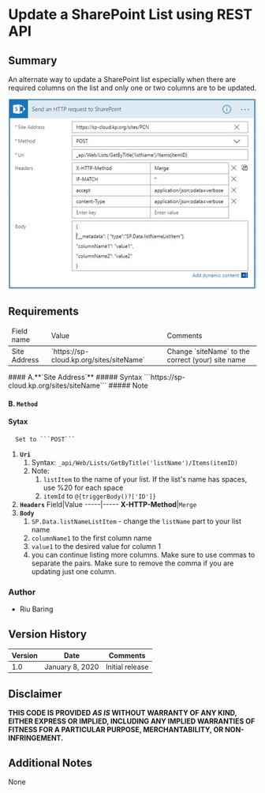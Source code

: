 # Update a SharePoint List using REST API

## Summary
An alternate way to update a SharePoint list especially when there are required columns on the list and only one or two columns are to be updated.

![Update s SharePoint List using REST API](./update-list-using-rest-api.png)

## Requirements
<table>
   <thead>
      <tr>
         <td>Field name</td>
         <td>Value</td>
         <td>Comments</td>
      </td>
   </thead>
   <tbody>
      <tr>
         <td>Site Address</td>
         <td>`https://sp-cloud.kp.org/sites/siteName`</td>
         <td>Change `siteName` to the correct (your) site name</td>
      </tr>
   </tbody>
</table>
#### A.**`Site Address`**
   ##### Syntax
      ```https://sp-cloud.kp.org/sites/siteName```
   ##### Note
      

#### B. **`Method`** 
   #### Sytax
      Set to ```POST```

1. **`Uri`**
   1. Syntax: ```_api/Web/Lists/GetByTitle('listName')/Items(itemID)```
   1. Note:
      1. `listItem` to the name of your list. If the list's name has spaces, use %20 for each space
      1. `itemId` to `@{triggerBody()?['ID']}`
1. **`Headers`**
   Field|Value
   -----|-----
   **X-HTTP-Method**|```Merge```
1. **`Body`**
   1. `SP.Data.listNameListItem` - change the `listName` part to your list name
   1. `columnName1` to the first column name
   1. `value1` to the desired value for column 1
   1. you can continue listing more columns. Make sure to use commas to separate the pairs. Make sure to remove the comma if you are updating just one column.

### Author
- Riu Baring

## Version History
Version|Date|Comments
-------|----|--------
1.0|January 8, 2020|Initial release

## Disclaimer
**THIS CODE IS PROVIDED *AS IS* WITHOUT WARRANTY OF ANY KIND, EITHER EXPRESS OR IMPLIED, INCLUDING ANY IMPLIED WARRANTIES OF FITNESS FOR A PARTICULAR PURPOSE, MERCHANTABILITY, OR NON-INFRINGEMENT.**

## Additional Notes
None
